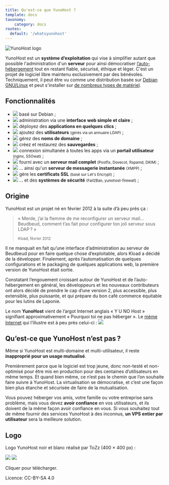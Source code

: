 ```yaml
---
title: Qu'est-ce que YunoHost ?
template: docs
taxonomy:
    category: docs
routes:
  default: '/whatsyunohost'
---
```


![YunoHost logo](image://YunoHost_logo_vertical.png?resize=400)

YunoHost est un **système d’exploitation** qui vise à simplifier autant que possible l'administration d'un **serveur** pour ainsi démocratiser [l’auto-hébergement](/selfhosting) tout en restant fiable, sécurisé, éthique et léger. C'est un projet de logiciel libre maintenu exclusivement par des bénévoles. Techniquement, il peut être vu comme une distribution basée sur [Debian GNU/Linux](https://debian.org) et peut s'installer sur [de nombreux types de matériel](/install).

## Fonctionnalités

- ![](image://icon-debian.png?resize=32&classes=inline) basé sur Debian ;
- ![](image://icon-tools.png?resize=32&classes=inline) administration via une **interface web simple et claire** ;
- ![](image://icon-package.png?resize=32&classes=inline) déployez des **applications en quelques clics** ;
- ![](image://icon-users.png?resize=32&classes=inline) ajoutez des **utilisateurs** <small>(gérés via un annuaire LDAP)</small> ;
- ![](image://icon-globe.png?resize=32&classes=inline) gérez des **noms de domaine** ;
- ![](image://icon-medic.png?resize=32&classes=inline) créez et restaurez des **sauvegardes** ;
- ![](image://icon-door.png?resize=32&classes=inline) connexion simultanée à toutes les apps via un **portail utilisateur** <small>(nginx, SSOwat)</small> ;
- ![](image://icon-mail.png?resize=32&classes=inline) fourni avec un **serveur mail complet** <small>(Postfix, Dovecot, Rspamd, DKIM)</small> ;
- ![](image://icon-messaging.png?resize=32&classes=inline) ... ainsi qu'un **serveur de messagerie instantanée** <small>(XMPP)</small> ;
- ![](image://icon-lock.png?resize=32&classes=inline) gère les **certificats SSL** <small>(basé sur Let's Encrypt)</small> ;
- ![](image://icon-shield.png?resize=32&classes=inline) ... et des **systèmes de sécurité** <small>(Fail2Ban, yunohost-firewall)</small> ;

## Origine

YunoHost est un projet né en février 2012 à la suite d’à peu près ça :

 <blockquote><p>« Merde, j’ai la flemme de me reconfigurer un serveur mail... Beudbeud, comment t’as fait pour configurer ton joli serveur sous LDAP ? »</p>
<small>Kload, février 2012</small></blockquote>

Il ne manquait en fait qu’une interface d’administration au serveur de Beudbeud pour en faire quelque chose d’exploitable, alors Kload a décidé de la développer. Finalement, après l’automatisation de quelques configurations et le packaging de quelques applications web, la première version de YunoHost était sortie.

Constatant l’engouement croissant autour de YunoHost et de l’auto-hébergement en général, les développeurs et les nouveaux contributeurs ont alors décidé de prendre le cap d’une version 2, plus accessible, plus extensible, plus puissante, et qui prépare du bon café commerce équitable pour les lutins de Laponie.

Le nom **YunoHost** vient de l’argot Internet anglais « Y U NO Host » signifiant approximativement « Pourquoi toi ne pas héberger ». Le [mème Internet](http://fr.wikipedia.org/wiki/M%C3%A8me_Internet) qui l’illustre est à peu près celui-ci :
![](image://dude_yunohost.jpg)

## Qu’est-ce que YunoHost n’est pas ?

Même si YunoHost est multi-domaine et multi-utilisateur, il reste **inapproprié pour un usage mutualisé**.

Premièrement parce que le logiciel est trop jeune, donc non-testé et non-optimisé pour être mis en production pour des centaines d’utilisateurs en même temps. Et quand bien même, ce n’est pas le chemin que l’on souhaite faire suivre à YunoHost. La virtualisation se démocratise, et c’est une façon bien plus étanche et sécurisée de faire de la mutualisation.

Vous pouvez héberger vos amis, votre famille ou votre entreprise sans problème, mais vous devez **avoir confiance** en vos utilisateurs, et ils doivent de la même façon avoir confiance en vous. Si vous souhaitez tout de même fournir des services YunoHost à des inconnus, **un VPS entier par utilisateur** sera la meilleure solution.

## Logo

Logo YunoHost noir et blanc réalisé par ToZz (400 × 400 px) :

[![](image://ynh_logo_black_300dpi.png?resize=220)](image://ynh_logo_black_300dpi.png)
[![](image://ynh_logo_white_300dpi.png?resize=220)](image://ynh_logo_white_300dpi.png)

Cliquer pour télécharger.

Licence: CC-BY-SA 4.0
